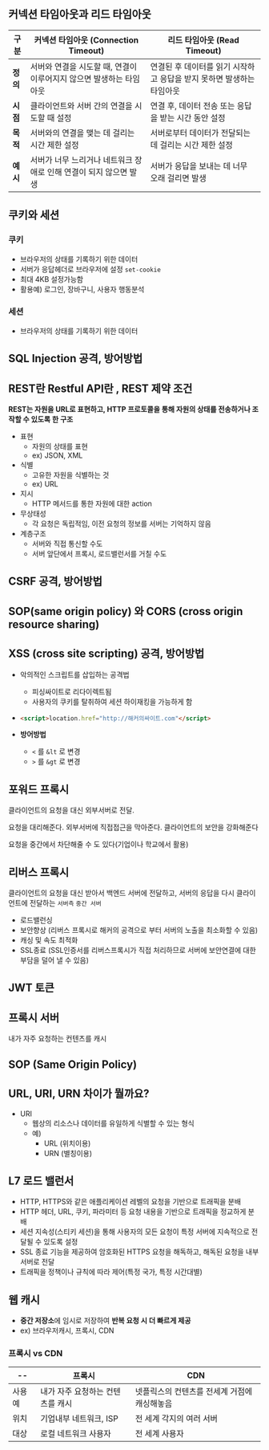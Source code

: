 ## 커넥션 타임아웃과 리드 타임아웃

| 구분     | 커넥션 타임아웃 (Connection Timeout)                         | 리드 타임아웃 (Read Timeout)                                 |
| -------- | ------------------------------------------------------------ | ------------------------------------------------------------ |
| **정의** | 서버와 연결을 시도할 때, 연결이 이루어지지 않으면 발생하는 타임아웃 | 연결된 후 데이터를 읽기 시작하고 응답을 받지 못하면 발생하는 타임아웃 |
| **시점** | 클라이언트와 서버 간의 연결을 시도할 때 설정                 | 연결 후, 데이터 전송 또는 응답을 받는 시간 동안 설정         |
| **목적** | 서버와의 연결을 맺는 데 걸리는 시간 제한 설정                | 서버로부터 데이터가 전달되는 데 걸리는 시간 제한 설정        |
| **예시** | 서버가 너무 느리거나 네트워크 장애로 인해 연결이 되지 않으면 발생 | 서버가 응답을 보내는 데 너무 오래 걸리면 발생                |

## 

## 쿠키와 세션

### 쿠키

- 브라우저의 상태를 기록하기 위한 데이터
- 서버가 응답헤더로 브라우저에 설정 `set-cookie`
- 최대 4KB 설정가능함
- 활용예) 로그인, 장바구니, 사용자 행동분석

### 세션

- 브라우저의 상태를 기록하기 위한 데이터

## SQL Injection 공격, 방어방법

## REST란 Restful API란 , REST 제약 조건

**REST는 자원을 URL로 표현하고, HTTP 프로토콜을 통해 자원의 상태를 전송하거나 조작할 수 있도록 한 구조**

- 표현
  - 자원의 상태를 표현
  - ex) JSON, XML
- 식별
  - 고유한 자원을 식별하는 것
  - ex) URL
- 지시
  - HTTP 메서드를 통한 자원에 대한 action
- 무상태성
  - 각 요청은 독립적임, 이전 요청의 정보를 서버는 기억하지 않음
- 계층구조
  - 서버와 직접 통신할 수도
  - 서버 앞단에서 프록시, 로드밸런서를 거칠 수도

## CSRF 공격, 방어방법

## SOP(same origin policy) 와 CORS (cross origin resource sharing)

## XSS (cross site scripting) 공격, 방어방법

- 악의적인 스크립트를 삽입하는 공격법

  - 피싱싸이트로 리다이렉트됨
  - 사용자의 쿠키를 탈취하여 세션 하이재킹을 가능하게 함

- ```html
  <script>location.href="http://해커의싸이트.com"</script>
  ```

- **방어방법**

  - `<` 를 `&lt` 로 변경
  - `>` 를 `&gt` 로 변경

## 포워드 프록시

클라이언트의 요청을 대신 외부서버로 전달.

요청을 대리해준다. 외부서버에 직접접근을 막아준다. 클라이언트의 보안을 강화해준다

요청을 중간에서 차단해줄 수 도 있다(기업이나 학교에서 활용)

## 리버스 프록시

클라이언트의 요청을 대신 받아서 백엔드 서버에 전달하고, 서버의 응답을 다시 클라이언트에 전달하는 `서버측`  `중간 서버`

- 로드밸런싱
- 보안향상 (리버스 프록시로 해커의 공격으로 부터 서버의 노출을 최소화할 수 있음) 
- 캐싱 및 속도 최적화
- SSL종료 (SSL인증서를 리버스프록시가 직접 처리하므로 서버에 보안연결에 대한 부담을 덜어 낼 수 있음)

## 



## JWT 토큰



## 프록시 서버

내가 자주 요청하는 컨텐츠를 캐시

## SOP (Same Origin Policy)

## URL, URI, URN 차이가 뭘까요?

- URI 
  - 웹상의 리소스나 데이터를 유일하게 식별할 수 있는 형식
  - 예)
    - URL (위치이용)
    - URN (별칭이용)

## L7 로드 밸런서

- HTTP, HTTPS와 같은 애플리케이션 레벨의 요청을 기반으로 트래픽을 분배
- HTTP 헤더, URL, 쿠키, 파라미터 등 요청 내용을 기반으로 트래픽을 정교하게 분배
- 세션 지속성(스티키 세션)을 통해 사용자의 모든 요청이 특정 서버에 지속적으로 전달될 수 있도록 설정 
- SSL 종료 기능을 제공하여 암호화된 HTTPS 요청을 해독하고, 해독된 요청을 내부 서버로 전달
- 트래픽을 정책이나 규칙에 따라 제어(특정 국가, 특정 시간대별)

## 웹 캐시

- **중간 저장소**에 임시로 저장하여 **반복 요청 시 더 빠르게 제공**
- ex) 브라우저캐시, 프록시, CDN

### 프록시 vs CDN

| --      | 프록시                           | CDN                                          |
| ------- | -------------------------------- | -------------------------------------------- |
| 사용 예 | 내가 자주 요청하는 컨텐츠를 캐시 | 넷플릭스의 컨텐츠를 전세계 거점에 캐싱해놓음 |
| 위치    | 기업내부 네트워크, ISP           | 전 세계 각지의 여러 서버                     |
| 대상    | 로컬 네트워크 사용자             | 전 세계 사용자                               |



